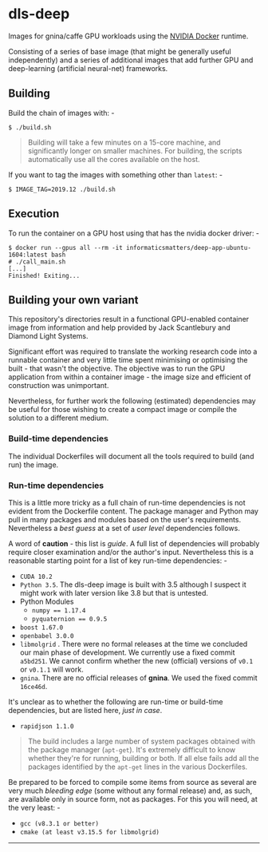 # dls-deep
Images for gnina/caffe GPU workloads using the [NVIDIA Docker] runtime.

Consisting of a series of base image (that might be generally useful
independently) and a series of additional images that add further GPU
and deep-learning (artificial neural-net) frameworks.

## Building
Build the chain of images with: -

    $ ./build.sh
    
>   Building will take a few minutes on a 15-core machine,
    and significantly longer on smaller machines. For building, the scripts
    automatically use all the cores available on the host.

If you want to tag the images with something other than `latest`: -

    $ IMAGE_TAG=2019.12 ./build.sh

## Execution
To run the container on a GPU host using that has the nvidia docker driver: -

    $ docker run --gpus all --rm -it informaticsmatters/deep-app-ubuntu-1604:latest bash
    # ./call_main.sh
    [...]
    Finished! Exiting...

## Building your own variant
This repository's directories result in a functional GPU-enabled container
image from information and help provided by Jack Scantlebury and
Diamond Light Systems.

Significant effort was required to translate the working research code
into a runnable container and very little time spent minimising or optimising the
built - that wasn't the objective. The objective was to run the GPU application
from within a container image - the image size and efficient of construction
was unimportant.

Nevertheless, for further work the following (estimated) dependencies
may be useful for those wishing to create a compact image or compile
the solution to a different medium.

### Build-time dependencies
The individual Dockerfiles will document all the tools required to build
(and run) the image.
  
### Run-time dependencies
This is a little more tricky as a full chain of run-time dependencies is
not evident from the Dockerfile content. The package manager and Python
may pull in many packages and modules based on the user's requirements.
Nevertheless a _best guess_ at a set of _user level_ dependencies follows.
 
A word of **caution** - this list is _guide_. A full list of dependencies will
probably require closer examination and/or the author's input. Nevertheless
this is a reasonable starting point for a list of key run-time dependencies: -

-   `CUDA 10.2`
-   `Python 3.5`. The dls-deep image is built with 3.5 although I suspect it
    might work with later version like 3.8 but that is untested.
-   Python Modules
    - `numpy == 1.17.4`
    - `pyquaternion == 0.9.5`
-   `boost 1.67.0`
-   `openbabel 3.0.0`
-   `libmolgrid` . There were no formal releases at the time we concluded our
    main phase of development. We currently use a fixed commit `a5bd251`.
    We cannot confirm whether the new (official) versions of `v0.1` or
    `v0.1.1` will work.
-   `gnina`. There are no official releases of **gnina**. We
    used the fixed commit `16ce46d`.
    
It's unclear as to whether the following are run-time or build-time
dependencies, but are listed here, _just in case_.

-   `rapidjson 1.1.0`

>   The build includes a large number of system packages obtained with the
    package manager (`apt-get`). It's extremely difficult to know whether
    they're for running, building or both. If all else fails add all the
    packages identified by the `apt-get` lines in the various Dockerfiles.
    
Be prepared to be forced to compile some items from source as several are very
much _bleeding edge_ (some without any formal release) and, as such, are
available only in source form, not as packages. For this you will need,
at the very least: -

-   `gcc (v8.3.1 or better)`
-   `cmake (at least v3.15.5 for libmolgrid)`

---

[nvidia docker]: https://github.com/NVIDIA/nvidia-docker
[nvidia runtime]: https://github.com/NVIDIA/nvidia-docker/wiki/Usage
[cuda and docker]: https://medium.com/@adityathiruvengadam/cuda-docker-%EF%B8%8F-for-deep-learning-cab7c2be67f9
[using nvidia containers]: https://marmelab.com/blog/2018/03/21/using-nvidia-gpu-within-docker-container.html
